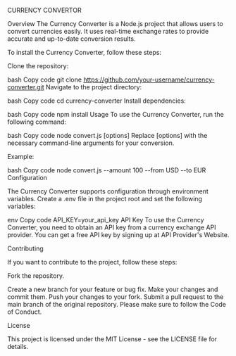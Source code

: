 CURRENCY CONVERTOR

Overview
The Currency Converter is a Node.js project that allows users to convert currencies easily. It uses real-time exchange rates to provide accurate and up-to-date conversion results.


To install the Currency Converter, follow these steps:

Clone the repository:

bash
Copy code
git clone https://github.com/your-username/currency-converter.git
Navigate to the project directory:

bash
Copy code
cd currency-converter
Install dependencies:

bash
Copy code
npm install
Usage
To use the Currency Converter, run the following command:

bash
Copy code
node convert.js [options]
Replace [options] with the necessary command-line arguments for your conversion.

Example:

bash
Copy code
node convert.js --amount 100 --from USD --to EUR
Configuration

The Currency Converter supports configuration through environment variables. Create a .env file in the project root and set the following variables:

env
Copy code
API_KEY=your_api_key
API Key
To use the Currency Converter, you need to obtain an API key from a currency exchange API provider. You can get a free API key by signing up at API Provider's Website.

Contributing

If you want to contribute to the project, follow these steps:

Fork the repository.

Create a new branch for your feature or bug fix.
Make your changes and commit them.
Push your changes to your fork.
Submit a pull request to the main branch of the original repository.
Please make sure to follow the Code of Conduct.

License

This project is licensed under the MIT License - see the LICENSE file for details.


